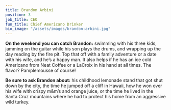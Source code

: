 ```yaml
---
title: Brandon Arbini
position: 3
job_title: CEO
fun_title: Chief Americano Drinker
bio_image: "/assets/images/brandon-arbini.jpg"
---
```


**On the weekend you can catch Brandon:** swimming with his three kids, jamming on the guitar while his son plays the drums, and wrapping up the day reading by the fire pit. Top that off with a family adventure or a date with his wife, and he’s a happy man. It also helps if he has an ice cold Americano from Neat Coffee or a LaCroix in his hand at all times. The flavor? Pamplemousse of course!

**Be sure to ask Brandon about:** his childhood lemonade stand that got shut down by the city, the time he jumped off a cliff in Hawaii, how he won over his wife with crispy m&m’s and orange juice, or the time he lived in the Santa Cruz mountains where he had to protect his home from an aggressive wild turkey.
